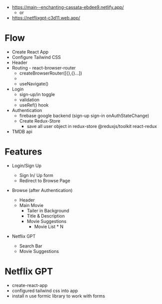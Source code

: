 - https://main--enchanting-cassata-ebdee9.netlify.app/
    -    or
- https://netflixgpt-c3d11.web.app/
# Flow
- Create React App
- Configure Tailwind CSS
- Header
- Routing - react-browser-router
    - createBrowserRouter([{},{}...])
    - <RouterProvider/>
    - useNavigate()
- Login
  - sign-up/in toggle
  - validation
  - useRef() hook
- Authentication
  - firebase google backend (sign-up sign-in onAuthStateChange)
  - Create Redux-Store
    - save all user object in redux-store @reduxjs/toolkit react-redux
- TMDB api


# Features

- Login/Sign Up
    - Sign In/ Up form
    - Redirect to Browse Page

- Browse (after Authentication)
    - Header
    - Main Movie
        - Tailer in Background
        - Title & Description
        - Movie Suggestions 
            - Movie List * N

- Netflix GPT
    - Search Bar
    - Movie Suggestions

# Netflix GPT

- create-react-app
- configured tailwind css into app
- install n use formic library to work with forms
